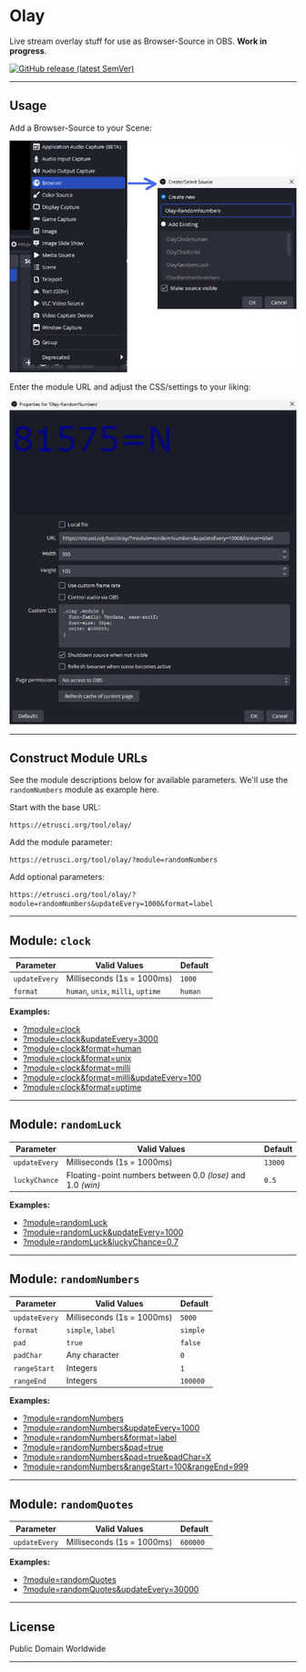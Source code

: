 # Olay

Live stream overlay stuff for use as Browser-Source in OBS. **Work in progress**.

[![GitHub release (latest SemVer)](https://img.shields.io/github/v/release/etrusci-org/olay?label=current%20public%20version)](https://spartalien.com)

---

## Usage

Add a Browser-Source to your Scene:

![obs-add-browser-source-1](doc/obs-add-browser-source.png)

Enter the module URL and adjust the CSS/settings to your liking:

![obs-browser-source-settings](doc/obs-browser-source-settings.png)

---

## Construct Module URLs

See the module descriptions below for available parameters. We'll use the `randomNumbers` module as example here.

Start with the base URL:

```text
https://etrusci.org/tool/olay/
```

Add the module parameter:

```text
https://etrusci.org/tool/olay/?module=randomNumbers
```

Add optional parameters:

```text
https://etrusci.org/tool/olay/?module=randomNumbers&updateEvery=1000&format=label
```

---

## Module: `clock`

| Parameter     | Valid Values                       | Default |
|---------------|------------------------------------|---------|
| `updateEvery` | Milliseconds (1s = 1000ms)         | `1000`  |
| `format`      | `human`, `unix`, `milli`, `uptime` | `human` |

**Examples:**

- [?module=clock](https://etrusci.org/tool/olay/?module=clock)
- [?module=clock&updateEvery=3000](https://etrusci.org/tool/olay/?module=clock&updateEvery=3000)
- [?module=clock&format=human](https://etrusci.org/tool/olay/?module=clock&format=human)
- [?module=clock&format=unix](https://etrusci.org/tool/olay/?module=clock&format=unix)
- [?module=clock&format=milli](https://etrusci.org/tool/olay/?module=clock&format=milli)
- [?module=clock&format=milli&updateEvery=100](https://etrusci.org/tool/olay/?module=clock&format=milli&updateEvery=100)
- [?module=clock&format=uptime](https://etrusci.org/tool/olay/?module=clock&format=uptime)

---

## Module: `randomLuck`

| Parameter     | Valid Values                                                | Default |
|---------------|-------------------------------------------------------------|---------|
| `updateEvery` | Milliseconds (1s = 1000ms)                                  | `13000` |
| `luckyChance` | Floating-point numbers between 0.0 *(lose)* and 1.0 *(win)* | `0.5`   |

**Examples:**

- [?module=randomLuck](https://etrusci.org/tool/olay/?module=randomLuck)
- [?module=randomLuck&updateEvery=1000](https://etrusci.org/tool/olay/?module=randomLuck&updateEvery=1000)
- [?module=randomLuck&luckyChance=0.7](https://etrusci.org/tool/olay/?module=randomLuck&luckyChance=0.7)

---

## Module: `randomNumbers`

| Parameter     | Valid Values                       | Default  |
|---------------|------------------------------------|----------|
| `updateEvery` | Milliseconds (1s = 1000ms)         | `5000`   |
| `format`      | `simple`, `label`                  | `simple` |
| `pad`         | `true`                             | `false`  |
| `padChar`     | Any character                      | `0`      |
| `rangeStart`  | Integers                           | `1`      |
| `rangeEnd`    | Integers                           | `100000` |

**Examples:**

- [?module=randomNumbers](https://etrusci.org/tool/olay/?module=randomNumbers)
- [?module=randomNumbers&updateEvery=1000](https://etrusci.org/tool/olay/?module=randomNumbers&updateEvery=1000)
- [?module=randomNumbers&format=label](https://etrusci.org/tool/olay/?module=randomNumbers&format=label)
- [?module=randomNumbers&pad=true](https://etrusci.org/tool/olay/?module=randomNumbers&pad=true)
- [?module=randomNumbers&pad=true&padChar=X](https://etrusci.org/tool/olay/?module=randomNumbers&pad=true&padChar=X)
- [?module=randomNumbers&rangeStart=100&rangeEnd=999](https://etrusci.org/tool/olay/?module=randomNumbers&rangeStart=100&rangeEnd=999)

---

## Module: `randomQuotes`

| Parameter     | Valid Values                       | Default  |
|---------------|------------------------------------|----------|
| `updateEvery` | Milliseconds (1s = 1000ms)         | `600000` |

**Examples:**

- [?module=randomQuotes](https://etrusci.org/tool/olay/?module=randomQuotes)
- [?module=randomQuotes&updateEvery=30000](https://etrusci.org/tool/olay/?module=randomQuotes&updateEvery=30000)

---

## License

Public Domain Worldwide

---
